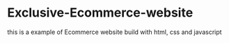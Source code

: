 # Exclusive-Ecommerce-website
this is a example of Ecommerce website build with html, css and javascript
